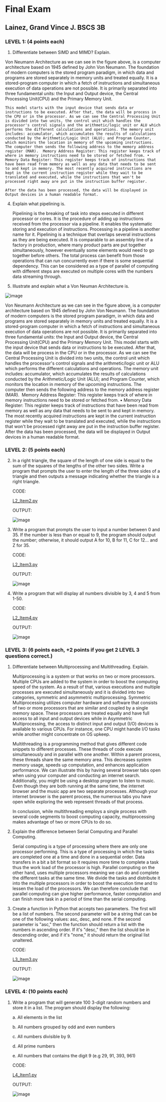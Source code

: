 # Final Exam


## Lainez, Grand Vince J.   BSCS 3B


### LEVEL 1: (4 points each)

  1. Differentiate between SIMD and MIMD? Explain.

   Von Neumann Architecture as we can see in the figure above, is a computer architecture based on 1945 defined by John Von Neumann. The foundation of modern computers is the stored program paradigm, in which data and programs are stored separately in memory units and treated equally. It is a stored-program computer in which a fetch of instructions and simultaneous execution of data operations are not possible. It is primarily separated into three fundamental units: the Input and Output device, the Central Processing Unit(CPU) and the Primary Memory Unit. 

    This model starts with the input device that sends data or instructions to be executed. After that, the data will be process in the CPU or in the processor. As we can see the Central Processing Unit is divided into two units, the control unit which handles the processor's control signals and the arithmetic/logic unit or ALU which performs the different calculations and operations. The memory unit  includes: accumulator, which accumulates the results of calculations conducted by the Arithmetic/Logic Unit (ALU); and Program Counter, which monitors the location in memory of the upcoming instructions. The computer then sends the following address to the memory address register (MAR).  Memory Address Register: This register keeps track of where in memory instructions need to be stored or fetched from. • Memory Data Register: This register keeps track of instructions that have been read from memory as well as any data that needs to be sent to and kept in memory. The most recently acquired instructions are kept in the current instruction register while they wait to be translated and executed, while the instructions that won't be processed right away are put in the instruction buffer register.
   
    After the data has been processed, the data will be displayed in Output devices in a human readable format.

 4. Explain what pipelining is.

    Pipelining is the breaking of task into steps executed in different processor or cores. It is the procedure of adding up instructions received from the processor via a pipeline. It enables the systematic storing and execution of instructions. Processing in a pipeline is another name for it. Pipelining is a technique that overlaps several instructions as they are being executed. It is comparable to an assembly line of a factory in production, where many product parts are put together simultaneously, however eventually some elements would need to go together before others. The total process can benefit from those operations that can run concurrently even if there is some sequential dependency. This can be considered as a type of parallel of computing with different steps are executed on multiple cores with the numbers data streaming through.
   
 5. Illustrate and explain what a Von Neuman Architecture is.

   ![image](https://user-images.githubusercontent.com/82772962/181340964-097b36e3-5cd6-4896-8fde-05da32270208.png)

   Von Neumann Architecture as we can see in the figure above, is a computer architecture based on 1945 defined by John Von Neumann. The foundation of modern computers is the stored program paradigm, in which data and programs are stored separately in memory units and treated equally. It is a stored-program computer in which a fetch of instructions and simultaneous execution of data operations are not possible. It is primarily separated into three fundamental units: the Input and Output device, the Central Processing Unit(CPU) and the Primary Memory Unit.
    This model starts with the input device that sends data or instructions to be executed. After that, the data will be process in the CPU or in the processor. As we can see the Central Processing Unit is divided into two units, the control unit which handles the processor's control signals and the arithmetic/logic unit or ALU which performs the different calculations and operations. The memory unit includes: accumulator, which accumulates the results of calculations conducted by the Arithmetic/Logic Unit (ALU); and Program Counter, which monitors the location in memory of the upcoming instructions. The computer then sends the following address to the memory address register (MAR).  Memory Address Register: This register keeps track of where in memory instructions need to be stored or fetched from. • Memory Data Register: This register keeps track of instructions that have been read from memory as well as any data that needs to be sent to and kept in memory. The most recently acquired instructions are kept in the current instruction register while they wait to be translated and executed, while the instructions that won't be processed right away are put in the instruction buffer register.
   After the data has been processed, the data will be displayed in Output devices in a human readable format.
   
### LEVEL 2: (5 points each)

 2. In a right triangle, the square of the length of one side is equal to the sum of the squares of the lengths of the other two sides. Write a program that prompts the user to enter the length of the three sides of a triangle and then outputs a message indicating whether the triangle is a right triangle.

    CODE:

      [L2_Item2.py](https://github.com/yab0ku/FinalExam/blob/b8c4ae4481f85987701fdfe95d3276363dbaf0d6/FinalExam/L2_Item2.py)

    OUTPUT:

      ![image](https://user-images.githubusercontent.com/82772962/181364760-3ec13d9b-eadf-4d8c-93cf-234bdcc2d7c1.png)

 3. Write a program that prompts the user to input a number between 0 and 35. If the number is less than or equal to 9, the program should output the number; otherwise, it should output A for 10, B for 11, C for 12… and Z for 35.

    CODE:

      [L2_Item3.py](https://github.com/yab0ku/FinalExam/blob/e6e015868366bfa8000d5d090d9ac32f53b1a20e/FinalExam/L2_Item3.py)

    OUTPUT:

      ![image](https://user-images.githubusercontent.com/82772962/181289836-4e6a70f8-b2a8-4024-85fb-292de193e3d1.png)

 4. Write a program that will display all numbers divisible by 3, 4 and 5 from 1-50.

    CODE:

      [L2_Item4.py](https://github.com/yab0ku/FinalExam/blob/6a9c6d68547c3d59131373d732ae6aa2ff85f239/FinalExam/L2_Item4.py)

    OUTPUT:

      ![image](https://user-images.githubusercontent.com/82772962/181294301-eb781c81-a620-4978-bfc5-b5f8bccea675.png)


### LEVEL 3: (6 points each, +2 points if you get 2 LEVEL 3 questions correct.)

 1. Differentiate between Multiprocessing and Multithreading. Explain.

    Multiprocessing is a system or that works on two or more processors. Multiple CPUs are added to the system in order to boost the computing speed of the system. As a result of that, various executions and multiple processes are executed simultaneously and it is divided into two categories, symmetric and asymmetric multiprocessing. Symmetric Multiprocessing utilizes computer hardware and software that consists of two or more processors that are similar and coupled by a single memory space. These processors are treated equally and have full access to all input and output devices while in Asymmetric Multiprocessing, the access to distinct input and output (I/O) devices is available to various CPUs. For instance, one CPU might handle I/O tasks while another might concentrate on OS upkeep.
   
    Multithreading is a programming method that gives different code snippets to different processes. These threads of code execute simultaneously and in parallel with one another. Within a parent process, these threads share the same memory area. This decreases system memory usage, speeds up computation, and enhances application performance. We can illustrate this by having several browser tabs open when using your computer and conducting an internet search. Additionally, you might be using a desktop program to listen to music. Even though they are both running at the same time, the internet browser and the music app are two separate processes. Although your internet browser is the parent process, the numerous tabs you have open while exploring the web represent threads of that process.
   
    In conclusion, while multithreading employs a single process with several code segments to boost computing capacity, multiprocessing makes advantage of two or more CPUs to do so.
   
 2. Explain the difference between Serial Computing and Parallel Computing.

    Serial computing is a type of processing where there are only one processor performing. This is a type of processing in which the tasks are completed one at a time and done in a sequential order. Data transfers in a bit a bit format so it requires more time to complete a task thus the work load of the processor is high. Parallel computing on the other hand, uses multiple processors meaning we can do and complete the different tasks at the same time. We divide the tasks and distribute it into the multiple processors in order to boost the execution time and to lessen the load of the processors. We can therefore conclude that parallel computing can give higher performance, faster computation and can finish more task in a period of time than the serial computing.

 3. Create a function in Python that accepts two parameters. The first will be a list of numbers. The second parameter will be a string that can be one of the following values: asc, desc, and none. If the second parameter is "asc," then the function should return a list with the numbers in ascending order. If it's "desc," then the list should be in descending order, and if it's "none," it should return the original list unaltered.

    CODE:

      [L3_Item3.py](https://github.com/yab0ku/FinalExam/blob/524801c543fcb0cedf3d9c48307a66054ae954af/FinalExam/L3_Item3.py)

    OUTPUT:

      ![image](https://user-images.githubusercontent.com/82772962/181302104-1cb033c8-a971-4db5-bd84-f77565c97998.png)
      
### LEVEL 4: (10 points each)

1. Write a program that will generate 100 3-digit random numbers and store it in a list. The program should display the following:

      a. All elements in the list
      
      b. All numbers grouped by odd and even numbers
      
      c. All numbers divisible by 9.
      
      d. All prime numbers
      
      e. All numbers that contains the digit 9 (e.g 29, 91, 393, 961)

   CODE:
   
   [L4_Item1.py](https://github.com/yab0ku/FinalExam/blob/e4528bfa9cc40fcadb18936a6d27bfaf9865ed3a/FinalExam/L4_Item1.py)
   
   OUTPUT:
   
   ![image](https://user-images.githubusercontent.com/82772962/181373355-41001cc6-ea3f-4dbb-b301-e429592201f5.png)


